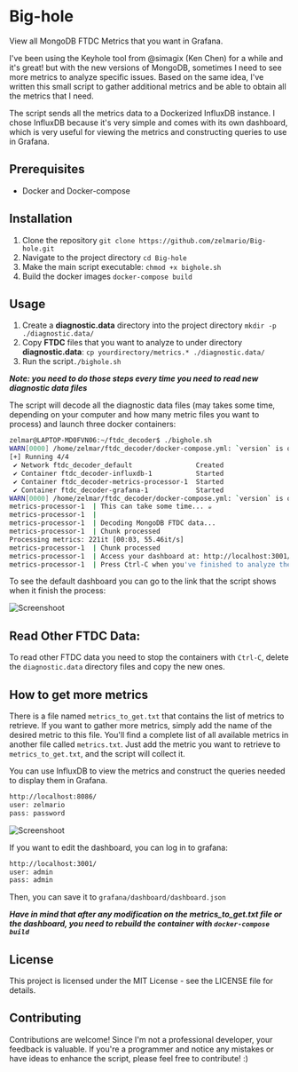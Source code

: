 # Big-hole
View all MongoDB FTDC Metrics that you want in Grafana.

I've been using the Keyhole tool from @simagix (Ken Chen) for a while and it's great! but with the new versions of MongoDB, sometimes I need to see more metrics to analyze specific issues.
Based on the same idea, I've written this small script to gather additional metrics and be able to obtain all the metrics that I need.

The script sends all the metrics data to a Dockerized InfluxDB instance. I chose InfluxDB because it's very simple and comes with its own dashboard, which is very useful for viewing the metrics and constructing queries to use in Grafana.

## Prerequisites
- Docker and Docker-compose

## Installation
1. Clone the repository `git clone https://github.com/zelmario/Big-hole.git`
2. Navigate to the project directory `cd Big-hole`
3. Make the main script executable: `chmod +x bighole.sh`
4. Build the docker images `docker-compose build`

## Usage
1. Create a **diagnostic.data** directory into the project directory `mkdir -p ./diagnostic.data/`
2. Copy **FTDC** files that you want to analyze to under directory **diagnostic.data**:
   `cp yourdirectory/metrics.* ./diagnostic.data/`
4. Run the script`./bighole.sh`

***Note: you need to do those steps every time you need to read new diagnostic data files***

The script will decode all the diagnostic data files (may takes some time, depending on your computer and how many metric files you want to process) and launch three docker containers:

```bash
zelmar@LAPTOP-MD0FVN06:~/ftdc_decoder$ ./bighole.sh
WARN[0000] /home/zelmar/ftdc_decoder/docker-compose.yml: `version` is obsolete
[+] Running 4/4
 ✔ Network ftdc_decoder_default                Created                                                                                                                                   0.0s
 ✔ Container ftdc_decoder-influxdb-1           Started                                                                                                                                   0.7s
 ✔ Container ftdc_decoder-metrics-processor-1  Started                                                                                                                                   1.0s
 ✔ Container ftdc_decoder-grafana-1            Started                                                                                                                                   1.1s
WARN[0000] /home/zelmar/ftdc_decoder/docker-compose.yml: `version` is obsolete
metrics-processor-1  | This can take some time... ☕
metrics-processor-1  |
metrics-processor-1  | Decoding MongoDB FTDC data...
metrics-processor-1  | Chunk processed
Processing metrics: 221it [00:03, 55.46it/s]
metrics-processor-1  | Chunk processed
metrics-processor-1  | Access your dashboard at: http://localhost:3001/d/ddnw277huiv40ae/ftdc-dashboard?orgId=1&from=1716347462000&to=1716379922000
metrics-processor-1  | Press Ctrl-C when you've finished to analyze the dashboard.
```

To see the default dashboard you can go to the link that the script shows when it finish the process:

![Screenshoot](https://github.com/zelmario/Big-hole/blob/main/big_hole.png?raw=true)


## Read Other FTDC Data:
To read other FTDC data you need to stop the containers with `Ctrl-C`, delete the `diagnostic.data` directory files and copy the new ones.


## How to get more metrics
There is a file named `metrics_to_get.txt` that contains the list of metrics to retrieve. If you want to gather more metrics, simply add the name of the desired metric to this file.
You'll find a complete list of all available metrics in another file called `metrics.txt`. Just add the metric you want to retrieve to `metrics_to_get.txt`, and the script will collect it.

You can use InfluxDB to view the metrics and construct the queries needed to display them in Grafana.
```bash
http://localhost:8086/
user: zelmario
pass: password
```

![Screenshoot](https://github.com/zelmario/Big-hole/blob/main/influxdb.png?raw=true)

If you want to edit the dashboard, you can log in to grafana:
```bash
http://localhost:3001/
user: admin
pass: admin
```

Then, you can save it to `grafana/dashboard/dashboard.json`

***Have in mind that after any modification on the metrics_to_get.txt file or the dashboard, you need to rebuild the container with `docker-compose build`***


## License
This project is licensed under the MIT License - see the LICENSE file for details.

## Contributing
Contributions are welcome! Since I'm not a professional developer, your feedback is valuable. If you're a programmer and notice any mistakes or have ideas to enhance the script, please feel free to contribute! :)

